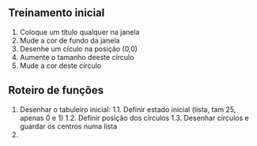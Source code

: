## Treinamento inicial
1. Coloque um título qualquer na janela
2. Mude a cor de fundo da janela
3. Desenhe um cículo na posição (0,0)
4. Aumente o tamanho deeste círculo
5. Mude a cor deste círculo

## Roteiro de funções
1. Desenhar o tabuleiro inicial:
  1.1. Definir estado inicial (lista, tam 25, apenas 0 e 1)
  1.2. Definir posição dos círculos
  1.3. Desenhar círculos e guardar os centros numa lista
2. 
